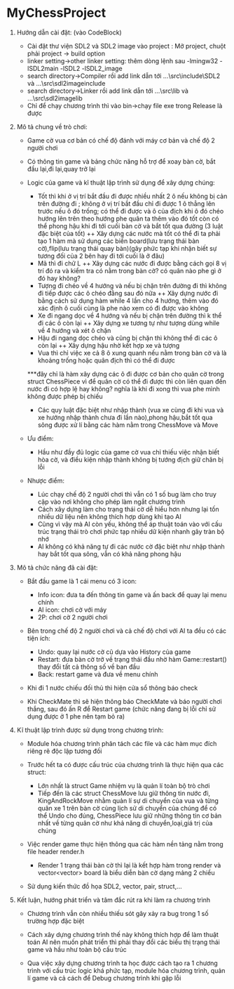 # MyChessProject

1. Hướng dẫn cài đặt: (vào CodeBlock)
	- Cài đặt thư viện SDL2 và SDL2 image vào project : Mở project, chuột phải project -> build option
	+ linker setting->other linker setting: thêm dòng lệnh sau -lmingw32 -lSDL2main -lSDL2 -lSDL2_image
	+ search directory->Compiler rồi add link dẫn tới ...\src\include\SDL2 và ...\src\sdl2imageinclude
	+ search directory->Linker rồi add link dẫn tới ...\src\lib và ...\src\sdl2imagelib
	
	- Chỉ để chạy chương trình thì vào bin->chạy file exe trong Release là được
	
2. Mô tả chung về trò chơi:
	- Game cờ vua cơ bản có chế độ đánh với máy cơ bản và chế độ 2 người chơi
	- Có thông tin game và bảng chức năng hỗ trợ để xoay bàn cờ, bắt đầu lại,đi lại,quay trở lại
	
	- Logic của game và kĩ thuật lập trình sử dụng để xây dựng chúng:
		+ Tốt thì khi ở vị trí bắt đầu đi được nhiều nhất 2 ô nếu không bị cản trên đường đi ; không ở vị trí bắt đầu chỉ đi được 1 ô thẳng lên trước nếu ô đó trống; có thể đi được và ô của địch khi ô đó chéo hướng lên trên theo hướng phe quân ta
		thêm vào đó tốt còn có thể phong hậu khi đi tới cuối bàn cờ và bắt tốt qua đường (3 luật đặc biệt của tốt)
			++ Xây dựng các nước mà tốt có thể đi ta phải tạo 1 hàm mà sử dụng các biến board(lưu trạng thái bàn cờ),flip(lưu trạng thái quay bàn)(gây phức tạp khi nhận biết sự tương đối của 2 bên hay đi tới cuối là ở đâu)
		+ Mã thì đi chữ L 
			++ Xây dựng các nước đi được bằng cách gọi 8 vị trí đó ra và kiểm tra có nằm trong bàn cờ? có quân nào phe gì ở đó hay không?
		+ Tượng đi chéo về 4 hướng và nếu bị chặn trên đường đi thì không đi tiếp được các ô chéo đằng sau đó nữa
			++ Xây dựng nước đi bằng cách sử dụng hàm while 4 lần cho 4 hướng, thêm vào đó xác định ô cuối cùng là phe nào xem có đi được vào không
		+ Xe đi ngang dọc về 4 hướng và nếu bị chặn trên đường thì k thể đi các ô còn lại
			++ Xây dựng xe tương tự như tượng dùng while về 4 hướng và xét ô chặn
		+ Hậu đi ngang dọc chéo và cũng bị chặn thì không thể đi các ô còn lại
			++ Xây dựng hậu nhờ kết hợp xe và tượng
		+ Vua thì chỉ việc xe cả 8 ô xung quanh nếu nằm trong bàn cờ và là khoảng trống hoặc quân địch thì có thể đi được
		
		***đây chỉ là hàm xây dựng các ô đi được cơ bản cho quân cờ trong struct ChessPiece vì để quân cờ có thể đi được thì còn liên quan đến nước đi có hợp lệ hay không? nghĩa là khi đi xong thì vua phe mình không được phép bị chiếu
	
	
		+ Các quy luật đặc biệt như nhập thành (vua xe cùng đi khi vua và xe hướng nhập thành chưa đi lần nào),phong hậu,bắt tốt qua sông được xử lí bằng các hàm nằm trong ChessMove và Move 
	
	- Ưu điểm:
		+ Hầu như đầy đủ logic của game cờ vua chỉ thiếu việc nhận biết hòa cờ, và điều kiện nhập thành không bị tướng địch giữ chân bị lỗi

		
	- Nhược điểm:
		+ Lúc chạy chế độ 2 người chơi thì vẫn có 1 số bug làm cho truy cập vào nơi không cho phép làm ngắt chương trình
		+ Cách xây dựng làm cho trạng thái cờ dễ hiểu hơn nhưng lại tốn nhiều dữ liệu nên không thích hợp dùng khi tạo AI
		+ Cũng vì vậy mà AI còn yếu, không thể áp thuật toán vào với cấu trúc trạng thái trò chơi phức tạp nhiều dữ kiện nhanh gây tràn bộ nhớ
		+ AI không có khả năng tự đi các nước cờ đặc biệt như nhập thành hay bắt tốt qua sông, vẫn có khả năng phong hậu
	
3. Mô tả chức năng đã cài đặt:
	- Bắt đầu game là 1 cái menu có 3 icon:
		+ Info icon: đưa ta đến thông tin game và ấn back để quay lại menu chính
		+ AI icon: chơi cờ với máy
		+ 2P: chơi cờ 2 người chơi
	
	- Bên trong chế độ 2 người chơi và cả chế độ chơi với AI ta đều có các tiện ích:
		+ Undo: quay lại nước cờ cũ dựa vào History của game 
		+ Restart: đưa bàn cờ trở về trạng thái đầu nhờ hàm Game::restart() thay đổi tất cả thông số về ban đầu
		+ Back: restart game và đưa về menu chính
		
	- Khi đi 1 nước chiếu đối thủ thì hiện cửa sổ thông báo check
	- Khi CheckMate thì sẽ hiện thông báo CheckMate và báo người chơi thắng, sau đó ấn R để Restart game
	(chức năng đang bị lỗi chỉ sử dụng được ở 1 phe nên tạm bỏ ra)

4. Kĩ thuật lập trình được sử dụng trong chương trình:
	- Module hóa chương trình phân tách các file và các hàm mục đích riêng rẽ độc lập tương đối
	
	- Trước hết ta có được cấu trúc của chương trình là thực hiện qua các struct:
		+ Lớn nhất là struct Game nhiệm vụ là quản lí toàn bộ trò chơi
		+ Tiếp đến là các struct ChessMove lưu giữ thông tin nước đi, KingAndRockMove nhằm quản lí sự di chuyển của vua và từng quân xe 1 trên bàn cờ
cùng lịch sử di chuyển của chúng để có thể Undo cho đúng, ChessPiece lưu giữ những thông tin cơ bản nhất về từng quân cờ như khả năng di chuyển,loại,giá trị của chúng
	
	- Việc render game thực hiện thông qua các hàm nền tảng nằm trong file header render.h
		+ Render 1 trạng thái bàn cờ thì lại là kết hợp hàm trong render và vector<vector<int>> board là biểu diễn bàn cờ dạng mảng 2 chiều
		
	- Sử dụng kiến thức đồ họa SDL2, vector, pair, struct,...
	
5. Kết luận, hướng phát triển và tâm đắc rút ra khi làm ra chương trình
	- Chương trình vẫn còn nhiều thiếu sót gây xảy ra bug trong 1 số trường hợp đặc biệt
	- Cách xây dựng chương trình thế này không thích hợp để làm thuật toán AI nên muốn phát triển thì phải thay đổi các biểu thị trạng thái game và hầu như toàn bộ cấu trúc
	
	- Qua việc xây dựng chương trình ta học được cách tạo ra 1 chương trình với cấu trúc logic khá phức tạp, module hóa chương trình, quản lí game và cả cách để Debug chương trình khi gặp lỗi
	